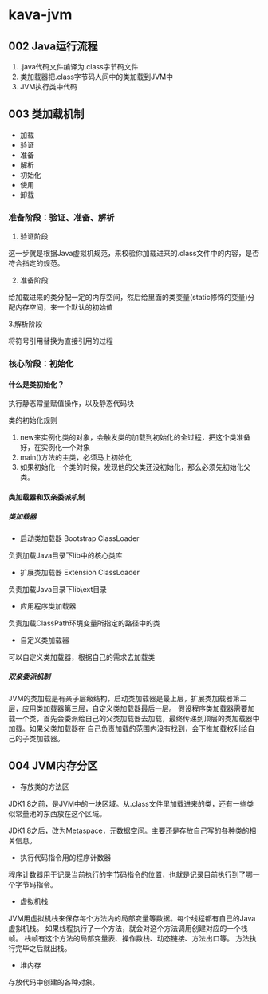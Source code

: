 # kava-jvm

## 002 Java运行流程

1. .java代码文件编译为.class字节码文件
2. 类加载器把.class字节码人间中的类加载到JVM中
3. JVM执行类中代码

## 003 类加载机制
- 加载
- 验证
- 准备
- 解析
- 初始化
- 使用
- 卸载


### 准备阶段：验证、准备、解析
1. 验证阶段 

这一步就是根据Java虚拟机规范，来校验你加载进来的.class文件中的内容，是否符合指定的规范。

2. 准备阶段

给加载进来的类分配一定的内存空间，然后给里面的类变量(static修饰的变量)分配内存空间，来一个默认的初始值

3.解析阶段

将符号引用替换为直接引用的过程

### 核心阶段：初始化

#### 什么是类初始化？
执行静态常量赋值操作，以及静态代码块

类的初始化规则
1. new来实例化类的对象，会触发类的加载到初始化的全过程，把这个类准备好，在实例化一个对象
2. main()方法的主类，必须马上初始化
3. 如果初始化一个类的时候，发现他的父类还没初始化，那么必须先初始化父类。


#### 类加载器和双亲委派机制

##### 类加载器

- 启动类加载器 Bootstrap ClassLoader

负责加载Java目录下lib中的核心类库

- 扩展类加载器 Extension ClassLoader

负责加载Java目录下lib\ext目录

- 应用程序类加载器

负责加载ClassPath环境变量所指定的路径中的类

- 自定义类加载器

可以自定义类加载器，根据自己的需求去加载类


##### 双亲委派机制
JVM的类加载是有亲子层级结构，启动类加载器是最上层，扩展类加载器第二层，应用类加载器第三层，自定义类加载器最后一层。
假设程序类加载器需要加载一个类，首先会委派给自己的父类加载器去加载，最终传递到顶层的类加载器中加载。如果父类加载器在
自己负责加载的范围内没有找到，会下推加载权利给自己的子类加载器。


## 004 JVM内存分区

- 存放类的方法区

JDK1.8之前，是JVM中的一块区域。从.class文件里加载进来的类，还有一些类似常量池的东西放在这个区域。

JDK1.8之后，改为Metaspace，元数据空间。主要还是存放自己写的各种类的相关信息。

- 执行代码指令用的程序计数器

程序计数器用于记录当前执行的字节码指令的位置，也就是记录目前执行到了哪一个字节码指令。

- 虚拟机栈

JVM用虚拟机栈来保存每个方法内的局部变量等数据。每个线程都有自己的Java虚拟机栈。
如果线程执行了一个方法，就会对这个方法调用创建对应的一个栈帧。
栈帧有这个方法的局部变量表、操作数栈、动态链接、方法出口等。
方法执行完毕之后就出栈。

- 堆内存

存放代码中创建的各种对象。











































